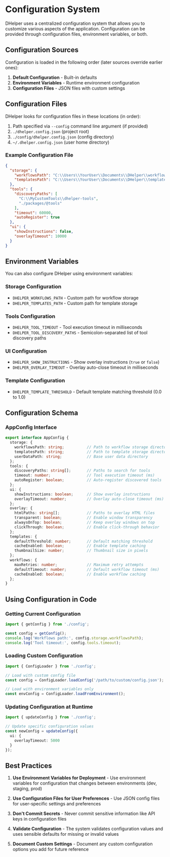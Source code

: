 # Configuration System

DHelper uses a centralized configuration system that allows you to customize various aspects of the application. Configuration can be provided through configuration files, environment variables, or both.

## Configuration Sources

Configuration is loaded in the following order (later sources override earlier ones):

1. **Default Configuration** - Built-in defaults
2. **Environment Variables** - Runtime environment configuration
3. **Configuration Files** - JSON files with custom settings

## Configuration Files

DHelper looks for configuration files in these locations (in order):

1. Path specified via `--config` command line argument (if provided)
2. `./dhelper.config.json` (project root)
3. `./config/dhelper.config.json` (config directory)
4. `~/.dhelper.config.json` (user home directory)

### Example Configuration File

```json
{
  "storage": {
    "workflowsPath": "C:\\Users\\YourUser\\Documents\\DHelper\\workflows",
    "templatesPath": "C:\\Users\\YourUser\\Documents\\DHelper\\templates"
  },
  "tools": {
    "discoveryPaths": [
      "C:\\MyCustomTools\\dhelper-tools",
      "./packages/@tools"
    ],
    "timeout": 60000,
    "autoRegister": true
  },
  "ui": {
    "showInstructions": false,
    "overlayTimeout": 10000
  }
}
```

## Environment Variables

You can also configure DHelper using environment variables:

### Storage Configuration
- `DHELPER_WORKFLOWS_PATH` - Custom path for workflow storage
- `DHELPER_TEMPLATES_PATH` - Custom path for template storage

### Tools Configuration
- `DHELPER_TOOL_TIMEOUT` - Tool execution timeout in milliseconds
- `DHELPER_TOOL_DISCOVERY_PATHS` - Semicolon-separated list of tool discovery paths

### UI Configuration
- `DHELPER_SHOW_INSTRUCTIONS` - Show overlay instructions (`true` or `false`)
- `DHELPER_OVERLAY_TIMEOUT` - Overlay auto-close timeout in milliseconds

### Template Configuration
- `DHELPER_TEMPLATE_THRESHOLD` - Default template matching threshold (0.0 to 1.0)

## Configuration Schema

### AppConfig Interface

```typescript
export interface AppConfig {
  storage: {
    workflowsPath: string;          // Path to workflow storage directory
    templatesPath: string;          // Path to template storage directory
    userDataPath: string;           // Base user data directory
  };
  tools: {
    discoveryPaths: string[];       // Paths to search for tools
    timeout: number;                // Tool execution timeout (ms)
    autoRegister: boolean;          // Auto-register discovered tools
  };
  ui: {
    showInstructions: boolean;      // Show overlay instructions
    overlayTimeout: number;         // Overlay auto-close timeout (ms)
  };
  overlay: {
    htmlPaths: string[];            // Paths to overlay HTML files
    transparent: boolean;           // Enable window transparency
    alwaysOnTop: boolean;           // Keep overlay windows on top
    clickThrough: boolean;          // Enable click-through behavior
  };
  templates: {
    defaultThreshold: number;       // Default matching threshold
    cacheEnabled: boolean;          // Enable template caching
    thumbnailSize: number;          // Thumbnail size in pixels
  };
  workflows: {
    maxRetries: number;             // Maximum retry attempts
    defaultTimeout: number;         // Default workflow timeout (ms)
    cacheEnabled: boolean;          // Enable workflow caching
  };
}
```

## Using Configuration in Code

### Getting Current Configuration

```typescript
import { getConfig } from './config';

const config = getConfig();
console.log('Workflows path:', config.storage.workflowsPath);
console.log('Tool timeout:', config.tools.timeout);
```

### Loading Custom Configuration

```typescript
import { ConfigLoader } from './config';

// Load with custom config file
const config = ConfigLoader.loadConfig('/path/to/custom/config.json');

// Load with environment variables only
const envConfig = ConfigLoader.loadFromEnvironment();
```

### Updating Configuration at Runtime

```typescript
import { updateConfig } from './config';

// Update specific configuration values
const newConfig = updateConfig({
  ui: {
    overlayTimeout: 5000
  }
});
```

## Best Practices

1. **Use Environment Variables for Deployment** - Use environment variables for configuration that changes between environments (dev, staging, prod)

2. **Use Configuration Files for User Preferences** - Use JSON config files for user-specific settings and preferences

3. **Don't Commit Secrets** - Never commit sensitive information like API keys in configuration files

4. **Validate Configuration** - The system validates configuration values and uses sensible defaults for missing or invalid values

5. **Document Custom Settings** - Document any custom configuration options you add for future reference